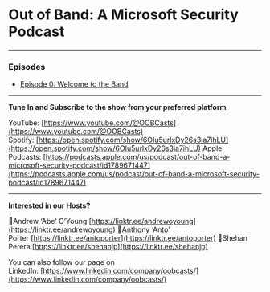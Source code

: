 # Out of Band: A Microsoft Security Podcast

---

### Episodes

- [Episode 0: Welcome to the Band](episode0.md)


---

**Tune In and Subscribe to the show from your preferred platform**

YouTube: [https://www.youtube.com/@OOBCasts](https://www.youtube.com/@OOBCasts)  
Spotify: [https://open.spotify.com/show/6OIu5urlxDy26s3ia7ihLU](https://open.spotify.com/show/6OIu5urlxDy26s3ia7ihLU) 
Apple Podcasts: [https://podcasts.apple.com/us/podcast/out-of-band-a-microsoft-security-podcast/id1789671447](https://podcasts.apple.com/us/podcast/out-of-band-a-microsoft-security-podcast/id1789671447)

---

**Interested in our Hosts?**

🔗Andrew ‘Abe’ O’Young [https://linktr.ee/andrewoyoung](https://linktr.ee/andrewoyoung)
🔗Anthony ‘Anto’ Porter [https://linktr.ee/antoporter](https://linktr.ee/antoporter)
🔗Shehan Perera [https://linktr.ee/shehanjp](https://linktr.ee/shehanjp)

You can also follow our page on LinkedIn: [https://www.linkedin.com/company/oobcasts/](https://www.linkedin.com/company/oobcasts/)



